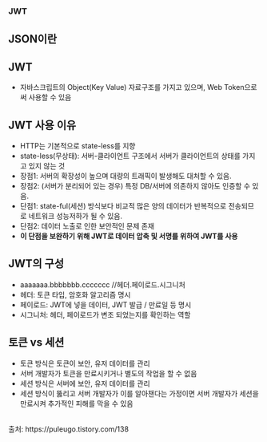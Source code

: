 ### JWT

## JSON이란

## JWT

- 자바스크립트의 Object(Key Value) 자료구조를 가지고 있으며, Web Token으로써 사용할 수 있음

## JWT 사용 이유

- HTTP는 기본적으로 state-less를 지향
- state-less(무상태): 서버-클라이언트 구조에서 서버가 클라이언트의 상태를 가지고 있지 않는 것
- 장점1: 서버의 확장성이 높으며 대량의 트래픽이 발생해도 대처할 수 있음.
- 장점2: (서버가 분리되어 있는 경우) 특정 DB/서버에 의존하지 않아도 인증할 수 있음.
- 단점1: state-ful(세션) 방식보다 비교적 많은 양의 데이터가 반복적으로 전송되므로 네트워크 성능저하가 될 수 있음.
- 단점2: 데이터 노출로 인한 보안적인 문제 존재
- **이 단점을 보완하기 위해 JWT로 데이터 압축 및 서명를 위하여 JWT를 사용**

## JWT의 구성

- aaaaaaa.bbbbbbb.ccccccc //헤더.페이로드.시그니처
- 헤더: 토큰 타입, 암호화 알고리즘 명시
- 페이로드: JWT에 넣을 데이터, JWT 발급 / 만료일 등 명시
- 시그니처: 헤더, 페이로드가 변조 되었는지를 확인하는 역할

## 토큰 vs 세션

- 토큰 방식은 토큰이 보안, 유저 데이터를 관리
- 서버 개발자가 토큰을 만료시키거나 별도의 작업을 할 수 없음
  <br/>
- 세션 방식은 서버에 보안, 유저 데이터를 관리
- 세션 방식이 뚫리고 서버 개발자가 이를 알아챈다는 가정이면 서버 개발자가 세션을 만료시켜 추가적인 피해를 막을 수 있음

<br/>
출처: https://puleugo.tistory.com/138
